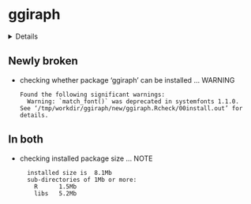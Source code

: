 # ggiraph

<details>

* Version: 0.9.1
* GitHub: https://github.com/davidgohel/ggiraph
* Source code: https://github.com/cran/ggiraph
* Date/Publication: 2025-09-16 08:50:02 UTC
* Number of recursive dependencies: 84

Run `revdepcheck::cloud_details(, "ggiraph")` for more info

</details>

## Newly broken

*   checking whether package ‘ggiraph’ can be installed ... WARNING
    ```
    Found the following significant warnings:
      Warning: `match_font()` was deprecated in systemfonts 1.1.0.
    See ‘/tmp/workdir/ggiraph/new/ggiraph.Rcheck/00install.out’ for details.
    ```

## In both

*   checking installed package size ... NOTE
    ```
      installed size is  8.1Mb
      sub-directories of 1Mb or more:
        R      1.5Mb
        libs   5.2Mb
    ```

